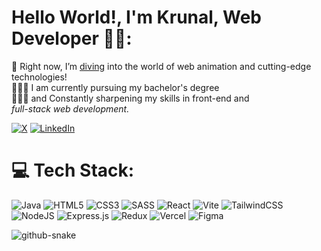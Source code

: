 <!-- <img src="(https://animesher.com/orig/0/19/197/1978/animesher.com_code-computer-html-197855.gif)" alt="GitHub Banner" width="100%" /> -->

# Hello World!, I'm Krunal, Web Developer 👋🏼:
🛜 Right now, I’m [diving](https://krunal-this-side.vercel.app/) into the world of web animation and cutting-edge technologies!<br>👨🏼‍🎓 I am currently pursuing my bachelor's degree<br>👨🏼‍💻 and Constantly sharpening my skills in front-end and<br><i>full-stack web development.</i>

[![X](https://img.shields.io/badge/X-black.svg?style=normal&logo=X&logoColor=white)](https://x.com/Krunal_X)
[![LinkedIn](https://img.shields.io/badge/linkedin-%230077B5.svg?style=normal&logo=linkedin&logoColor=white)](https://www.linkedin.com/in/krunal-waghela-8aba82250/)

# 💻 Tech Stack:
![Java](https://img.shields.io/badge/java-%23ED8B00.svg?style=for-the-badge&logo=openjdk&logoColor=white)
![HTML5](https://img.shields.io/badge/html5-%23E34F26.svg?style=for-the-badge&logo=html5&logoColor=white)
![CSS3](https://img.shields.io/badge/css3-%231572B6.svg?style=for-the-badge&logo=css3&logoColor=white)
![SASS](https://img.shields.io/badge/SASS-hotpink.svg?style=for-the-badge&logo=SASS&logoColor=white)
![React](https://img.shields.io/badge/react-%2320232a.svg?style=for-the-badge&logo=react&logoColor=%2361DAFB)
![Vite](https://img.shields.io/badge/vite-%23646CFF.svg?style=for-the-badge&logo=vite&logoColor=white)
![TailwindCSS](https://img.shields.io/badge/tailwindcss-%2338B2AC.svg?style=for-the-badge&logo=tailwind-css&logoColor=white)
![NodeJS](https://img.shields.io/badge/node.js-6DA55F?style=for-the-badge&logo=node.js&logoColor=white)
![Express.js](https://img.shields.io/badge/express.js-%23404d59.svg?style=for-the-badge&logo=express&logoColor=%2361DAFB)
![Redux](https://img.shields.io/badge/redux-%23593d88.svg?style=for-the-badge&logo=redux&logoColor=white)
![Vercel](https://img.shields.io/badge/vercel-%23000000.svg?style=for-the-badge&logo=vercel&logoColor=white)
![Figma](https://img.shields.io/badge/figma-%23F24E1E.svg?style=for-the-badge&logo=figma&logoColor=white)

<!-- Languages -->
<!-- ![TypeScript](https://img.shields.io/badge/typescript-%23007ACC.svg?style=for-the-badge&logo=typescript&logoColor=white) -->
<!-- ![Swift](https://img.shields.io/badge/swift-F54A2A?style=for-the-badge&logo=swift&logoColor=white) -->
<!-- ![C#](https://img.shields.io/badge/c%23-%23239120.svg?style=for-the-badge&logo=csharp&logoColor=white) -->

<!-- Frontend Frameworks -->
<!-- ![Next JS](https://img.shields.io/badge/Next-black?style=for-the-badge&logo=next.js&logoColor=white) -->
<!-- ![Angular](https://img.shields.io/badge/angular-%23DD0031.svg?style=for-the-badge&logo=angular&logoColor=white) -->

<!-- Backend & Fullstack -->
<!-- ![.Net](https://img.shields.io/badge/.NET-5C2D91?style=for-the-badge&logo=.net&logoColor=white) -->
<!-- ![GraphQL](https://img.shields.io/badge/-GraphQL-E10098?style=for-the-badge&logo=graphql&logoColor=white) -->

<!-- State Management -->

<!-- DevOps / Infra -->
<!-- ![AWS](https://img.shields.io/badge/AWS-%23FF9900.svg?style=for-the-badge&logo=amazon-aws&logoColor=white) -->
<!-- ![Google Cloud](https://img.shields.io/badge/GoogleCloud-%234285F4.svg?style=for-the-badge&logo=google-cloud&logoColor=white) -->
<!-- ![Nginx](https://img.shields.io/badge/nginx-%23009639.svg?style=for-the-badge&logo=nginx&logoColor=white) -->

<!-- Tools -->
<!-- ![Electron.js](https://img.shields.io/badge/Electron-191970?style=for-the-badge&logo=Electron&logoColor=white) -->
<!-- ![PowerShell](https://img.shields.io/badge/PowerShell-%235391FE.svg?style=for-the-badge&logo=powershell&logoColor=white) -->


<picture>
  <source media="(prefers-color-scheme: dark)" srcset="https://raw.githubusercontent.com/tobiasmeyhoefer/tobiasmeyhoefer/output/github-snake-dark.svg" />
  <source media="(prefers-color-scheme: light)" srcset="https://raw.githubusercontent.com/tobiasmeyhoefer/tobiasmeyhoefer/output/github-snake.svg" />
  <img alt="github-snake" src="https://raw.githubusercontent.com/tobiasmeyhoefer/tobiasmeyhoefer/output/github-snake.svg" />
</picture>
